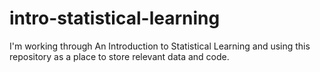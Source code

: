 # intro-statistical-learning
I'm working through An Introduction to Statistical Learning and using this repository as a place to store relevant data and code.
